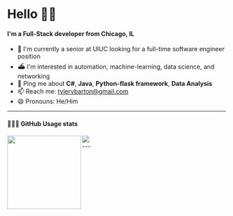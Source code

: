 # Hello 🙏🏽

#### I'm a Full-Stack developer from Chicago, IL

- 🏢 I'm currently a senior at UIUC looking for a full-time software engineer position
- ⛴ I'm interested in automation, machine-learning, data science, and networking
- 💬 Ping me about **C#**, **Java**, **Python-flask framework**, **Data Analysis**
- 📫 Reach me: tylervbarton@gmail.com
- 😄 Pronouns: He/Him

---
<div>
  <h4>👨🏻‍💻 GitHub Usage stats</h4>
  <img height="170" align="left" src="https://github-readme-stats.vercel.app/api?username=tylerbarton&count_private=true&include_all_commits=true" />
  <img src="https://github-readme-stats.vercel.app/api/top-langs/?username=tylerbarton&layout=compact" />
</div>
---

